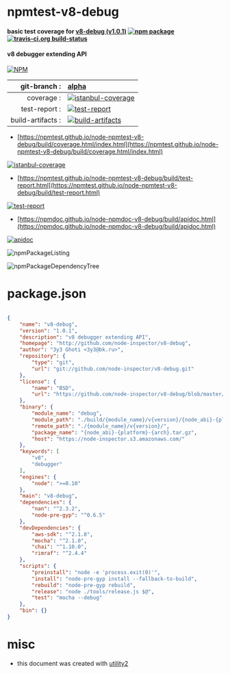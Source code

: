 # npmtest-v8-debug

#### basic test coverage for  [v8-debug (v1.0.1)](http://github.com/node-inspector/v8-debug)  [![npm package](https://img.shields.io/npm/v/npmtest-v8-debug.svg?style=flat-square)](https://www.npmjs.org/package/npmtest-v8-debug) [![travis-ci.org build-status](https://api.travis-ci.org/npmtest/node-npmtest-v8-debug.svg)](https://travis-ci.org/npmtest/node-npmtest-v8-debug)

#### v8 debugger extending API

[![NPM](https://nodei.co/npm/v8-debug.png?downloads=true&downloadRank=true&stars=true)](https://www.npmjs.com/package/v8-debug)

| git-branch : | [alpha](https://github.com/npmtest/node-npmtest-v8-debug/tree/alpha)|
|--:|:--|
| coverage : | [![istanbul-coverage](https://npmtest.github.io/node-npmtest-v8-debug/build/coverage.badge.svg)](https://npmtest.github.io/node-npmtest-v8-debug/build/coverage.html/index.html)|
| test-report : | [![test-report](https://npmtest.github.io/node-npmtest-v8-debug/build/test-report.badge.svg)](https://npmtest.github.io/node-npmtest-v8-debug/build/test-report.html)|
| build-artifacts : | [![build-artifacts](https://npmtest.github.io/node-npmtest-v8-debug/glyphicons_144_folder_open.png)](https://github.com/npmtest/node-npmtest-v8-debug/tree/gh-pages/build)|

- [https://npmtest.github.io/node-npmtest-v8-debug/build/coverage.html/index.html](https://npmtest.github.io/node-npmtest-v8-debug/build/coverage.html/index.html)

[![istanbul-coverage](https://npmtest.github.io/node-npmtest-v8-debug/build/screenCapture.buildCi.browser.%252Ftmp%252Fbuild%252Fcoverage.lib.html.png)](https://npmtest.github.io/node-npmtest-v8-debug/build/coverage.html/index.html)

- [https://npmtest.github.io/node-npmtest-v8-debug/build/test-report.html](https://npmtest.github.io/node-npmtest-v8-debug/build/test-report.html)

[![test-report](https://npmtest.github.io/node-npmtest-v8-debug/build/screenCapture.buildCi.browser.%252Ftmp%252Fbuild%252Ftest-report.html.png)](https://npmtest.github.io/node-npmtest-v8-debug/build/test-report.html)

- [https://npmdoc.github.io/node-npmdoc-v8-debug/build/apidoc.html](https://npmdoc.github.io/node-npmdoc-v8-debug/build/apidoc.html)

[![apidoc](https://npmdoc.github.io/node-npmdoc-v8-debug/build/screenCapture.buildCi.browser.%252Ftmp%252Fbuild%252Fapidoc.html.png)](https://npmdoc.github.io/node-npmdoc-v8-debug/build/apidoc.html)

![npmPackageListing](https://npmtest.github.io/node-npmtest-v8-debug/build/screenCapture.npmPackageListing.svg)

![npmPackageDependencyTree](https://npmtest.github.io/node-npmtest-v8-debug/build/screenCapture.npmPackageDependencyTree.svg)



# package.json

```json

{
    "name": "v8-debug",
    "version": "1.0.1",
    "description": "v8 debugger extending API",
    "homepage": "http://github.com/node-inspector/v8-debug",
    "author": "3y3 Ghoti <3y3@bk.ru>",
    "repository": {
        "type": "git",
        "url": "git://github.com/node-inspector/v8-debug.git"
    },
    "license": {
        "name": "BSD",
        "url": "https://github.com/node-inspector/v8-debug/blob/master/LICENSE"
    },
    "binary": {
        "module_name": "debug",
        "module_path": "./build/{module_name}/v{version}/{node_abi}-{platform}-{arch}/",
        "remote_path": "./{module_name}/v{version}/",
        "package_name": "{node_abi}-{platform}-{arch}.tar.gz",
        "host": "https://node-inspector.s3.amazonaws.com/"
    },
    "keywords": [
        "v8",
        "debugger"
    ],
    "engines": {
        "node": ">=0.10"
    },
    "main": "v8-debug",
    "dependencies": {
        "nan": "^2.3.2",
        "node-pre-gyp": "^0.6.5"
    },
    "devDependencies": {
        "aws-sdk": "^2.1.8",
        "mocha": "^2.1.0",
        "chai": "^1.10.0",
        "rimraf": "^2.4.4"
    },
    "scripts": {
        "preinstall": "node -e 'process.exit(0)'",
        "install": "node-pre-gyp install --fallback-to-build",
        "rebuild": "node-pre-gyp rebuild",
        "release": "node ./tools/release.js $@",
        "test": "mocha --debug"
    },
    "bin": {}
}
```



# misc
- this document was created with [utility2](https://github.com/kaizhu256/node-utility2)
